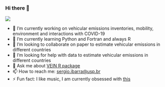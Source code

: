 ### Hi there 👋

<!--
**ibarraespinosa/ibarraespinosa** is a ✨ _special_ ✨ repository because its `README.md` (this file) appears on your GitHub profile.

-->

![](https://raw.githubusercontent.com/atmoschem/vein/master/all_comp.gif)

- 🔭 I’m currently working on vehicular emissions inventories, mobility, environment and interactions with COVID-19
- 🌱 I’m currently learning Python and Fortran and always R
- 👯 I’m looking to collaborate on paper to estimate vehicular emissions in different countries
- 🤔 I’m looking for help with data to estimate vehicular  emissions in different countries
- 💬 Ask me about [VEIN R package](https://github.com/atmoschem/vein)
- 📫 How to reach me: sergio.ibarra@usp.br
- ⚡ Fun fact: I like music, I am currently obsessed with [this](https://www.youtube.com/watch?v=hKo6mXkh-LM)

